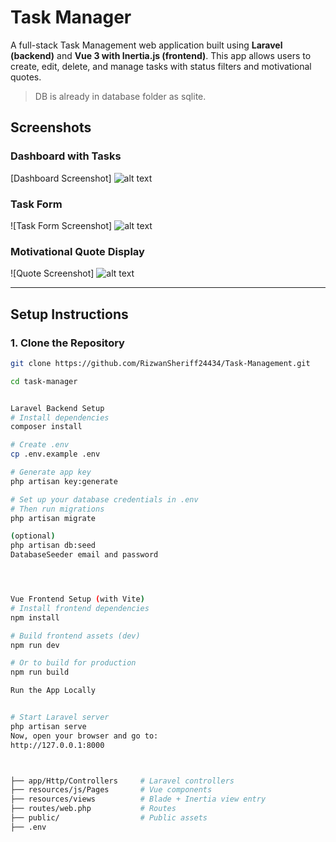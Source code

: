 # Task Manager

A full-stack Task Management web application built using **Laravel (backend)** and **Vue 3 with Inertia.js (frontend)**. 
This app allows users to create, edit, delete, and manage tasks with status filters and motivational quotes.

> DB is already in database folder as sqlite.


## Screenshots

###  Dashboard with Tasks
[Dashboard Screenshot] ![alt text](<Screenshot 2025-07-15 140448.png>)

###  Task Form
![Task Form Screenshot]  ![alt text](<Screenshot 2025-07-15 162944.png>)

###  Motivational Quote Display
![Quote Screenshot] ![alt text](<Screenshot 2025-07-15 162959.png>)

---


##  Setup Instructions

### 1. Clone the Repository

```bash
git clone https://github.com/RizwanSheriff24434/Task-Management.git

cd task-manager


Laravel Backend Setup
# Install dependencies
composer install

# Create .env
cp .env.example .env

# Generate app key
php artisan key:generate

# Set up your database credentials in .env
# Then run migrations
php artisan migrate

(optional)
php artisan db:seed
DatabaseSeeder email and password




Vue Frontend Setup (with Vite)
# Install frontend dependencies
npm install

# Build frontend assets (dev)
npm run dev

# Or to build for production
npm run build

Run the App Locally


# Start Laravel server
php artisan serve
Now, open your browser and go to:
http://127.0.0.1:8000



├── app/Http/Controllers     # Laravel controllers
├── resources/js/Pages       # Vue components
├── resources/views          # Blade + Inertia view entry
├── routes/web.php           # Routes
├── public/                  # Public assets
├── .env     